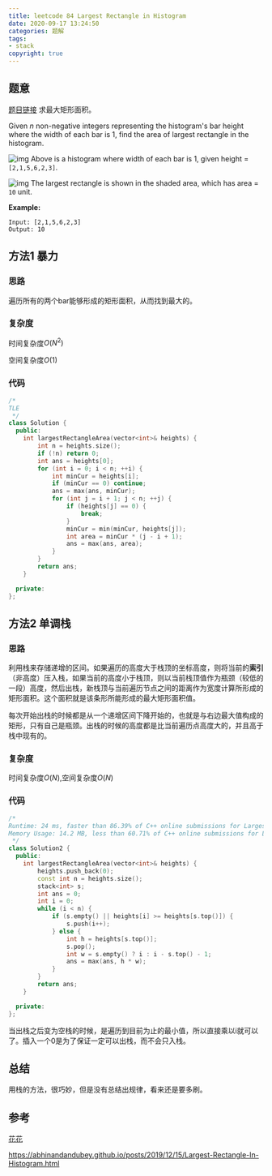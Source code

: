 ```yaml
---
title: leetcode 84 Largest Rectangle in Histogram
date: 2020-09-17 13:24:50
categories: 题解
tags:
- stack
copyright: true
---
```


## 题意

[题目链接](https://leetcode.com/problems/largest-rectangle-in-histogram/) 求最大矩形面积。

Given *n* non-negative integers representing the histogram's bar height where the width of each bar is 1, find the area of largest rectangle in the histogram.

 

![img](https://assets.leetcode.com/uploads/2018/10/12/histogram.png)
Above is a histogram where width of each bar is 1, given height = `[2,1,5,6,2,3]`.

 

![img](https://assets.leetcode.com/uploads/2018/10/12/histogram_area.png)
The largest rectangle is shown in the shaded area, which has area = `10` unit.

 

**Example:**

```
Input: [2,1,5,6,2,3]
Output: 10
```

## 方法1 暴力

### 思路

遍历所有的两个bar能够形成的矩形面积，从而找到最大的。

### 复杂度

时间复杂度$O(N^2)$

空间复杂度$O(1)$

### 代码

```cc
/*
TLE
 */
class Solution {
  public:
	int largestRectangleArea(vector<int>& heights) {
		int n = heights.size();
		if (!n) return 0;
		int ans = heights[0];
		for (int i = 0; i < n; ++i) {
			int minCur = heights[i];
			if (minCur == 0) continue;
			ans = max(ans, minCur);
			for (int j = i + 1; j < n; ++j) {
				if (heights[j] == 0) {
					break;
				}
				minCur = min(minCur, heights[j]);
				int area = minCur * (j - i + 1);
				ans = max(ans, area);
			}
		}
		return ans;
	}

  private:
};
```

## 方法2 单调栈

### 思路

利用栈来存储递增的区间。如果遍历的高度大于栈顶的坐标高度，则将当前的**索引**（非高度）压入栈，如果当前的高度小于栈顶，则以当前栈顶值作为瓶颈（较低的一段）高度，然后出栈，新栈顶与当前遍历节点之间的距离作为宽度计算所形成的矩形面积。这个面积就是该条形所能形成的最大矩形面积值。

每次开始出栈的时候都是从一个递增区间下降开始的，也就是与右边最大值构成的矩形，只有自己是瓶颈。出栈的时候的高度都是比当前遍历点高度大的，并且高于栈中现有的。

### 复杂度

时间复杂度$O(N)$,空间复杂度$O(N)$

### 代码

```cc
/*
Runtime: 24 ms, faster than 86.39% of C++ online submissions for Largest Rectangle in Histogram.
Memory Usage: 14.2 MB, less than 60.71% of C++ online submissions for Largest Rectangle in Histogram.
 */
class Solution2 {
  public:
	int largestRectangleArea(vector<int>& heights) {
		heights.push_back(0);
		const int n = heights.size();
		stack<int> s;
		int ans = 0;
		int i = 0;
		while (i < n) {
			if (s.empty() || heights[i] >= heights[s.top()]) {
				s.push(i++);
			} else {
				int h = heights[s.top()];
				s.pop();
				int w = s.empty() ? i : i - s.top() - 1;
				ans = max(ans, h * w);
			}
		}
		return ans;
	}

  private:
};
```

当出栈之后变为空栈的时候，是遍历到目前为止的最小值，所以直接乘以i就可以了。插入一个0是为了保证一定可以出栈，而不会只入栈。

## 总结

用栈的方法，很巧妙，但是没有总结出规律，看来还是要多刷。

## 参考

[花花](https://zxi.mytechroad.com/blog/stack/leetcode-84-largest-rectangle-in-histogram/)

https://abhinandandubey.github.io/posts/2019/12/15/Largest-Rectangle-In-Histogram.html

